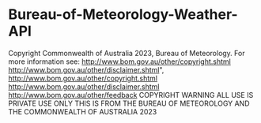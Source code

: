 # Bureau-of-Meteorology-Weather-API
Copyright Commonwealth of Australia 2023, Bureau of Meteorology. For more information see: http://www.bom.gov.au/other/copyright.shtml http://www.bom.gov.au/other/disclaimer.shtml",
http://www.bom.gov.au/other/copyright.shtml
http://www.bom.gov.au/other/disclaimer.shtml
http://www.bom.gov.au/other/feedback
COPYRIGHT WARNING ALL USE IS PRIVATE USE ONLY THIS IS FROM THE BUREAU OF METEOROLOGY AND THE COMMONWEALTH OF AUSTRALIA 2023
